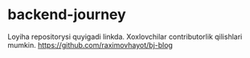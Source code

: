 # backend-journey

Loyiha repositorysi quyigadi linkda. Xoxlovchilar contributorlik qilishlari mumkin.
https://github.com/raximovhayot/bj-blog
